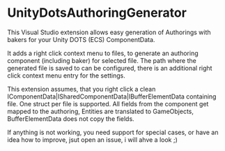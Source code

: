 # UnityDotsAuthoringGenerator
 
This Visual Studio extension allows easy generation of Authorings with bakers for your Unity DOTS (ECS) ComponentData.

It adds a right click context menu to files, to generate an authoring component (including baker) for selected file.
The path where the generated file is saved to can be configured, there is an additional right click context menu entry for the settings.

This extension assumes, that you right click a clean IComponentData|ISharedComponentData|IBufferElementData containing file.
One struct per file is supported.
All fields from the component get mapped to the authoring, Entities are translated to GameObjects, BufferElementData does not copy the fields.

If anything is not working, you need support for special cases, or have an idea how to improve, jsut open an issue, i will ahve a look ;)